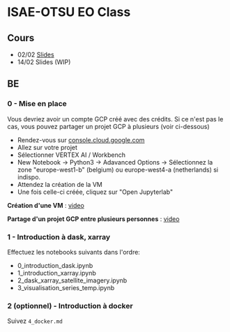 # ISAE-OTSU EO Class

## Cours

- 02/02 [Slides](https://docs.google.com/presentation/d/1aIFip6-Sfb8GIl6JriaMBQprG19iEyLc6Zm7QESnMN4/edit?usp=sharing)
- 14/02 Slides (WIP)

## BE  

### 0 - Mise en place

Vous devriez avoir un compte GCP créé avec des crédits. Si ce n'est pas le cas, vous pouvez partager un projet GCP à plusieurs (voir ci-dessous)

- Rendez-vous sur [console.cloud.google.com](https://console.cloud.google.com)
- Allez sur votre projet
- Sélectionner VERTEX AI / Workbench
- New Notebook -> Python3 -> Adavanced Options -> Sélectionnez la zone "europe-west1-b" (belgium) ou europe-west4-a (netherlands) si indispo.
- Attendez la création de la VM
- Une fois celle-ci créée, cliquez sur "Open Jupyterlab"

**Création d'une VM** : [video](https://storage.googleapis.com/fchouteau-storage/public/shapre_project.mp4)

**Partage d'un projet GCP entre plusieurs personnes** : [video](https://storage.googleapis.com/fchouteau-storage/public/shapre_project.mp4)

### 1 - Introduction à dask, xarray

Effectuez les notebooks suivants dans l'ordre:

- 0_introduction_dask.ipynb
- 1_introduction_xarray.ipynb
- 2_dask_xarray_satellite_imagery.ipynb
- 3_visualisation_series_temp.ipynb

### 2 (optionnel) - Introduction à docker

Suivez `4_docker.md`
